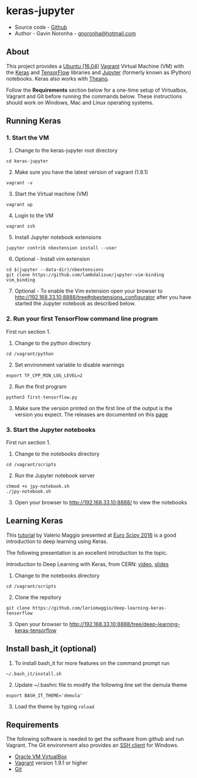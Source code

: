 # keras-jupyter

* Source code - [Github][1]
* Author - Gavin Noronha - <gnoronha@hotmail.com>

[1]: https://github.com/gavinln/keras-jupyter.git

## About

This project provides a [Ubuntu (16.04)][10] [Vagrant][20] Virtual Machine (VM)
with the [Keras][30] and [TensorFlow][40] libraries and [Jupyter][50]
(formerly known as IPython) notebooks. Keras also works with [Theano][60].

[10]: http://releases.ubuntu.com/14.04/
[20]: http://www.vagrantup.com/
[30]: http://deeplearning.net/software/theano/
[40]: http://tensorflow.org/
[50]: http://jupyter.org/
[60]: https://github.com/fchollet/keras

Follow the **Requirements** section below for a one-time setup of Virtualbox,
Vagrant and Git before running the commands below. These instructions should
work on Windows, Mac and Linux operating systems.

## Running Keras

### 1. Start the VM

1. Change to the keras-jupyter root directory
```
cd keras-jupyter
```

2. Make sure you have the latest version of vagrant (1.9.1)
```
vagrant -v
```

3. Start the Virtual machine (VM)
```
vagrant up
```

4. Login to the VM
```
vagrant ssh
```

5. Install Jupyter notebook extensions
```
jupyter contrib nbextension install --user
```

6. Optional - Install vim extension
```
cd $(jupyter --data-dir)/nbextensions
git clone https://github.com/lambdalisue/jupyter-vim-binding vim_binding
```

7. Optional - To enable the Vim extension open your browser to http://192.168.33.10:8888/tree#nbextensions_configurator after you have started the Jupyter notebook as described below.

### 2. Run your first TensorFlow command line program

First run section 1.

1. Change to the python directory
```
cd /vagrant/python
```

2. Set environment variable to disable warnings
```
export TF_CPP_MIN_LOG_LEVEL=2
```

2. Run the first program
```
python3 first-tensorflow.py
```

3. Make sure the version printed on the first line of the output is the version you expect. The releases are documented on this [page][70]

[70]: https://github.com/tensorflow/tensorflow/releases

### 3. Start the Jupyter notebooks

First run section 1.

1. Change to the notebooks directory
```
cd /vagrant/scripts
```

2. Run the Jupyter notebook server
```
chmod +x jpy-notebook.sh
./jpy-notebook.sh
```

3. Open your browser to http://192.168.33.10:8888/ to view the notebooks

## Learning Keras

This [tutorial][80] by Valerio Maggio presented at [Euro Scipy 2016][90] is
a good introduction to deep learning using Keras.


[80]: https://github.com/leriomaggio/deep-learning-keras-tensorflow
[90]: https://www.euroscipy.org/2016/program/

The following presentation is an excellent introduction to the topic.

Introduction to Deep Learning with Keras, from CERN: [video][100], [slides][110]

[100]: http://cds.cern.ch/record/2157570?ln=en
[110]: https://indico.cern.ch/event/506145/contributions/2132944/attachments/1258124/1858154/NNinKeras_MPaganini.pdf


1. Change to the notebooks directory
```
cd /vagrant/scripts
```

2. Clone the repsitory
```
git clone https://github.com/leriomaggio/deep-learning-keras-tensorflow
```

3. Open your browser to http://192.168.33.10:8888/tree/deep-learning-keras-tensorflow

## Install bash_it  (optional)

1. To install bash_it for more features on the command prompt run
```
~/.bash_it/install.sh
```

2. Update ~/.bashrc file to modify the following line set the demula theme
```
export BASH_IT_THEME='demula'
```

3. Load the theme by typing `reload`

## Requirements

The following software is needed to get the software from github and run
Vagrant. The Git environment also provides an [SSH client][200] for Windows.

* [Oracle VM VirtualBox][210]
* [Vagrant][220] version 1.9.1 or higher
* [Git][230]

[200]: http://en.wikipedia.org/wiki/Secure_Shell
[210]: https://www.virtualbox.org/
[220]: http://vagrantup.com/
[230]: http://git-scm.com/
